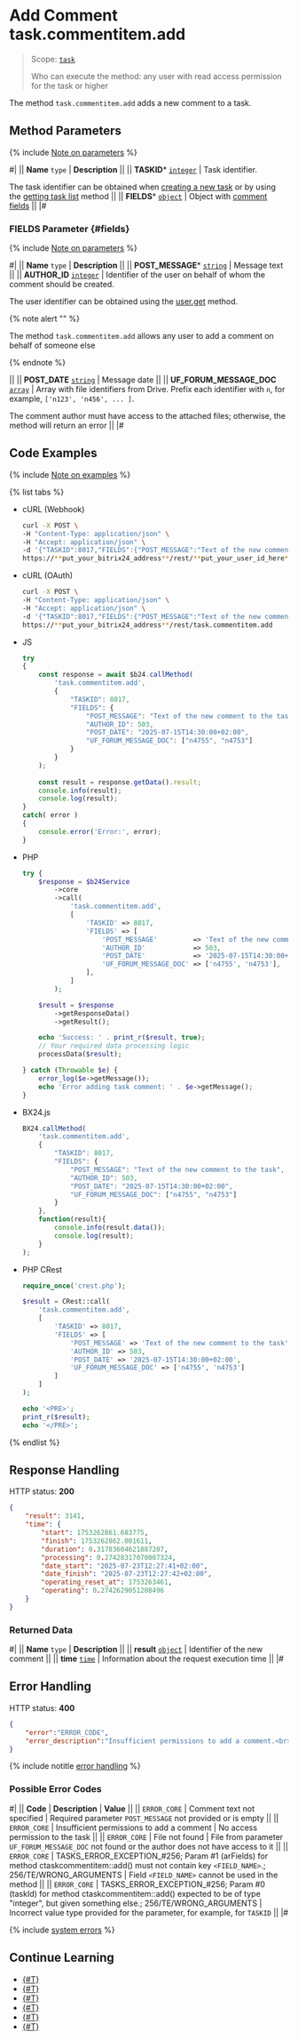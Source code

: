 # Add Comment task.commentitem.add

> Scope: [`task`](../../scopes/permissions.md)
>
> Who can execute the method: any user with read access permission for the task or higher

The method `task.commentitem.add` adds a new comment to a task.

## Method Parameters

{% include [Note on parameters](../../../_includes/required.md) %}

#|
|| **Name**
`type` | **Description** ||
|| **TASKID***
[`integer`](../../data-types.md) | Task identifier.

The task identifier can be obtained when [creating a new task](../tasks-task-add.md) or by using the [getting task list](../tasks-task-list.md) method ||
|| **FIELDS***
[`object`](../../data-types.md) | Object with [comment fields](#fields) ||
|#

### FIELDS Parameter {#fields}

{% include [Note on parameters](../../../_includes/required.md) %}

#|
|| **Name**
`type` | **Description** ||
|| **POST_MESSAGE***
[`string`](../../data-types.md) | Message text ||
|| **AUTHOR_ID**
[`integer`](../../data-types.md) | Identifier of the user on behalf of whom the comment should be created.

The user identifier can be obtained using the [user.get](../../user/user-get.md) method.

{% note alert "" %}

The method `task.commentitem.add` allows any user to add a comment on behalf of someone else

{% endnote %}

 ||
|| **POST_DATE**
[`string`](../../data-types.md) | Message date ||
|| **UF_FORUM_MESSAGE_DOC**
[`array`](../../data-types.md) | Array with file identifiers from Drive. Prefix each identifier with `n`, for example, `['n123', 'n456', ... ]`.

The comment author must have access to the attached files; otherwise, the method will return an error ||
|#

## Code Examples

{% include [Note on examples](../../../_includes/examples.md) %}

{% list tabs %}

- cURL (Webhook)

    ```bash
    curl -X POST \
    -H "Content-Type: application/json" \
    -H "Accept: application/json" \
    -d '{"TASKID":8017,"FIELDS":{"POST_MESSAGE":"Text of the new comment to the task","AUTHOR_ID":503,"POST_DATE":"2025-07-15T14:30:00+02:00","UF_FORUM_MESSAGE_DOC":["n4755","n4753"]}}' \
    https://**put_your_bitrix24_address**/rest/**put_your_user_id_here**/**put_your_webhook_here**/task.commentitem.add
    ```

- cURL (OAuth)

    ```bash
    curl -X POST \
    -H "Content-Type: application/json" \
    -H "Accept: application/json" \
    -d '{"TASKID":8017,"FIELDS":{"POST_MESSAGE":"Text of the new comment to the task","AUTHOR_ID":503,"POST_DATE":"2025-07-15T14:30:00+02:00","UF_FORUM_MESSAGE_DOC":["n4755","n4753"]},"auth":"**put_access_token_here**"}' \
    https://**put_your_bitrix24_address**/rest/task.commentitem.add
    ```

- JS

    ```js
    try
    {
    	const response = await $b24.callMethod(
    		'task.commentitem.add',
    		{
    			"TASKID": 8017,
    			"FIELDS": {
    				"POST_MESSAGE": "Text of the new comment to the task",
    				"AUTHOR_ID": 503,
    				"POST_DATE": "2025-07-15T14:30:00+02:00",
    				"UF_FORUM_MESSAGE_DOC": ["n4755", "n4753"]
    			}
    		}
    	);
    	
    	const result = response.getData().result;
    	console.info(result);
    	console.log(result);
    }
    catch( error )
    {
    	console.error('Error:', error);
    }
    ```

- PHP

    ```php
    try {
        $response = $b24Service
            ->core
            ->call(
                'task.commentitem.add',
                [
                    'TASKID' => 8017,
                    'FIELDS' => [
                        'POST_MESSAGE'         => 'Text of the new comment to the task',
                        'AUTHOR_ID'            => 503,
                        'POST_DATE'            => '2025-07-15T14:30:00+02:00',
                        'UF_FORUM_MESSAGE_DOC' => ['n4755', 'n4753'],
                    ],
                ]
            );
    
        $result = $response
            ->getResponseData()
            ->getResult();
    
        echo 'Success: ' . print_r($result, true);
        // Your required data processing logic
        processData($result);
    
    } catch (Throwable $e) {
        error_log($e->getMessage());
        echo 'Error adding task comment: ' . $e->getMessage();
    }
    ```

- BX24.js

    ```js
    BX24.callMethod(
        'task.commentitem.add',
        {
            "TASKID": 8017,
            "FIELDS": {
                "POST_MESSAGE": "Text of the new comment to the task",
                "AUTHOR_ID": 503,
                "POST_DATE": "2025-07-15T14:30:00+02:00",
                "UF_FORUM_MESSAGE_DOC": ["n4755", "n4753"]
            }
        },
        function(result){
            console.info(result.data());
            console.log(result);
        }
    );
    ```

- PHP CRest

    ```php
    require_once('crest.php');

    $result = CRest::call(
        'task.commentitem.add',
        [
            'TASKID' => 8017,
            'FIELDS' => [
                'POST_MESSAGE' => 'Text of the new comment to the task',
                'AUTHOR_ID' => 503,
                'POST_DATE' => '2025-07-15T14:30:00+02:00',
                'UF_FORUM_MESSAGE_DOC' => ['n4755', 'n4753']
            ]
        ]
    );

    echo '<PRE>';
    print_r($result);
    echo '</PRE>';
    ```

{% endlist %}

## Response Handling

HTTP status: **200**

```json
{
    "result": 3141,
    "time": {
        "start": 1753262861.683775,
        "finish": 1753262862.001611,
        "duration": 0.31783604621887207,
        "processing": 0.27428317070007324,
        "date_start": "2025-07-23T12:27:41+02:00",
        "date_finish": "2025-07-23T12:27:42+02:00",
        "operating_reset_at": 1753263461,
        "operating": 0.2742629051208496
    }
}
```

### Returned Data

#|
|| **Name**
`type` | **Description** ||
|| **result**
[`object`](../../data-types.md) | Identifier of the new comment ||
|| **time**
[`time`](../../data-types.md#time) | Information about the request execution time ||
|#

## Error Handling

HTTP status: **400**

```json
{
    "error":"ERROR_CODE",
    "error_description":"Insufficient permissions to add a comment.<br>"
}
```

{% include notitle [error handling](../../../_includes/error-info.md) %}

### Possible Error Codes

#|
|| **Code** | **Description** | **Value**  ||
|| `ERROR_CORE` | Comment text not specified | Required parameter `POST_MESSAGE` not provided or is empty ||
|| `ERROR_CORE` | Insufficient permissions to add a comment | No access permission to the task ||
|| `ERROR_CORE` | File not found | File from parameter `UF_FORUM_MESSAGE_DOC` not found or the author does not have access to it ||
|| `ERROR_CORE` | TASKS_ERROR_EXCEPTION_#256; Param #1 (arFields) for method ctaskcommentitem::add() must not contain key `<FIELD_NAME>`.; 256/TE/WRONG_ARGUMENTS | Field `<FIELD_NAME>` cannot be used in the method ||
|| `ERROR_CORE` | TASKS_ERROR_EXCEPTION_#256; Param #0 (taskId) for method ctaskcommentitem::add() expected to be of type "integer", but given something else.; 256/TE/WRONG_ARGUMENTS | Incorrect value type provided for the parameter, for example, for `TASKID` ||
|#

{% include [system errors](../../../_includes/system-errors.md) %}

## Continue Learning

- [{#T}](./index.md)
- [{#T}](./task-comment-item-update.md)
- [{#T}](./task-comment-item-get.md)
- [{#T}](./task-comment-item-get-list.md)
- [{#T}](./task-comment-item-delete.md)
- [{#T}](../../../tutorials/tasks/how-to-create-comment-with-file.md)